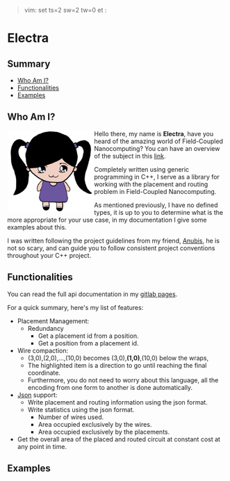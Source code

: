 >  vim: set ts=2 sw=2 tw=0 et :

# Electra

## Summary

* [Who Am I?](#who-am-i-)
* [Functionalities](#functionalities)
* [Examples](#examples)

## Who Am I?

<img align="left" width="200px" src="doc/character/electra.png"/>

Hello there, my name is **Electra**, have you heard of the amazing world of
Field-Coupled Nanocomputing? You can have an overview of the subject
in this [link](#).

Completely written using generic programming in C++, I serve as a  library
for working with the placement and routing problem in Field-Coupled
Nanocomputing.

As mentioned previously, I have no defined types, it is up to you
to determine what is the more appropriate for your use case,
in my documentation I give some examples about this.

I was written following the project guidelines from my friend,
[Anubis](https://formigoni.gitlab.io/anubis/), he is not so scary,
and can guide you to follow consistent project conventions throughout
your C++ project.


## Functionalities

You can read the full api documentation in my
[gitlab pages](https://formigoni.gitlab.io/electra/).

For a quick summary, here's my list of features:

* Placement Management:
  * Redundancy
    * Get a placement id from a position.
    * Get a position from a placement id.
* Wire compaction:
  * (3,0),(2,0),...,(10,0) becomes (3,0),**(1,0)**,(10,0) below the wraps,
  * The highlighted item is a direction to go until
    reaching the final coordinate.
  * Furthermore, you do not need to worry about this language, all the
    encoding from one form to another is done automatically.
* [Json](https://www.json.org/) support:
  * Write placement and routing information using
    the json format.
  * Write statistics using the json format.
    * Number of wires used.
    * Area occupied exclusively by the wires.
    * Area occupied exclusively by the placements.
* Get the overall area of the placed and routed circuit at constant
  cost at any point in time.

## Examples
